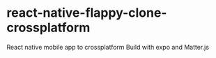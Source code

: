 # react-native-flappy-clone-crossplatform
React native mobile app to crossplatform
Build with expo and Matter.js
